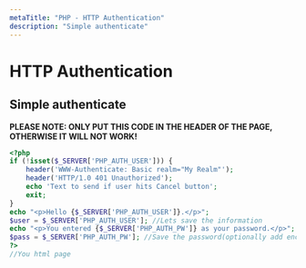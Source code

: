 ```yaml
---
metaTitle: "PHP - HTTP Authentication"
description: "Simple authenticate"
---
```


# HTTP Authentication




## Simple authenticate


**PLEASE NOTE: ONLY PUT THIS CODE IN THE HEADER OF THE PAGE, OTHERWISE IT WILL NOT WORK!**

```php
<?php
if (!isset($_SERVER['PHP_AUTH_USER'])) {
    header('WWW-Authenticate: Basic realm="My Realm"');
    header('HTTP/1.0 401 Unauthorized');
    echo 'Text to send if user hits Cancel button';
    exit;
}
echo "<p>Hello {$_SERVER['PHP_AUTH_USER']}.</p>";
$user = $_SERVER['PHP_AUTH_USER']; //Lets save the information
echo "<p>You entered {$_SERVER['PHP_AUTH_PW']} as your password.</p>";
$pass = $_SERVER['PHP_AUTH_PW']; //Save the password(optionally add encryption)!
?>
//You html page

```

